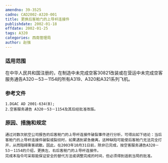 ```yaml
---
amendno: 39-3525  
cadno: CAD2002-A320-001  
title: 更换后客舱门的上导杆连接件  
publishdate: 2002-01-18  
effdate: 2002-01-25  
tags: A320  
categories: 西南管理局  
author: 赵强  
---
```

  
### 适用范围  
在中华人民共和国注册的，在制造中未完成空客30821改装或在营运中未完成空客服务通告A320－53－1154的所有A319、A320和A321系列飞机。  
  
<!--more-->  
### 参考文件  
    1.DGAC AD 2001-634(B);  
    2.空客服务通告 A320－53－1154及其后经批准改版。  
  
### 原因、措施和规定  
    通过对数次航空公司报告的后客舱门的上导杆连接件破裂事件进行分析，可得出如下结论：当后客舱门的上导杆连接件破裂或裂纹时，如果遇到紧急撤离，这种缺陷可能使后客舱门无法完全打开，从而阻碍乘客疏散。因此，在2003年10月31日前，除非已完成，按空客服务通告A320－53－1154的介绍，更换左、右后客舱门的上导杆连接件。  
    完成本指令可采取能保证安全的替代方法或调整完成的时间，但必须得到适航当局的批准。  
